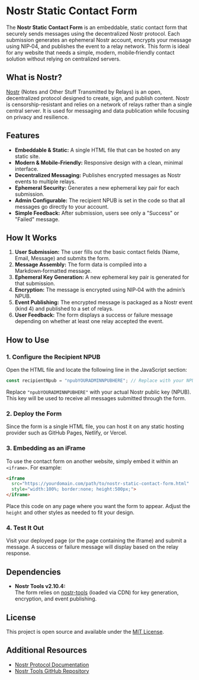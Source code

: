 # Nostr Static Contact Form

The **Nostr Static Contact Form** is an embeddable, static contact form that securely sends messages using the decentralized Nostr protocol. Each submission generates an ephemeral Nostr account, encrypts your message using NIP‑04, and publishes the event to a relay network. This form is ideal for any website that needs a simple, modern, mobile‑friendly contact solution without relying on centralized servers.

## What is Nostr?

[Nostr](https://github.com/nostr-protocol/nostr) (Notes and Other Stuff Transmitted by Relays) is an open, decentralized protocol designed to create, sign, and publish content. Nostr is censorship-resistant and relies on a network of relays rather than a single central server. It is used for messaging and data publication while focusing on privacy and resilience.

## Features

- **Embeddable & Static:** A single HTML file that can be hosted on any static site.
- **Modern & Mobile-Friendly:** Responsive design with a clean, minimal interface.
- **Decentralized Messaging:** Publishes encrypted messages as Nostr events to multiple relays.
- **Ephemeral Security:** Generates a new ephemeral key pair for each submission.
- **Admin Configurable:** The recipient NPUB is set in the code so that all messages go directly to your account.
- **Simple Feedback:** After submission, users see only a "Success" or "Failed" message.

## How It Works

1. **User Submission:** The user fills out the basic contact fields (Name, Email, Message) and submits the form.
2. **Message Assembly:** The form data is compiled into a Markdown‑formatted message.
3. **Ephemeral Key Generation:** A new ephemeral key pair is generated for that submission.
4. **Encryption:** The message is encrypted using NIP‑04 with the admin’s NPUB.
5. **Event Publishing:** The encrypted message is packaged as a Nostr event (kind 4) and published to a set of relays.
6. **User Feedback:** The form displays a success or failure message depending on whether at least one relay accepted the event.

## How to Use

### 1. Configure the Recipient NPUB

Open the HTML file and locate the following line in the JavaScript section:

```js
const recipientNpub = "npubYOURADMINNPUBHERE"; // Replace with your NPUB
```

Replace `"npubYOURADMINNPUBHERE"` with your actual Nostr public key (NPUB). This key will be used to receive all messages submitted through the form.

### 2. Deploy the Form

Since the form is a single HTML file, you can host it on any static hosting provider such as GitHub Pages, Netlify, or Vercel.

### 3. Embedding as an iFrame

To use the contact form on another website, simply embed it within an `<iframe>`. For example:

```html
<iframe 
  src="https://yourdomain.com/path/to/nostr-static-contact-form.html" 
  style="width:100%; border:none; height:500px;">
</iframe>
```

Place this code on any page where you want the form to appear. Adjust the `height` and other styles as needed to fit your design.

### 4. Test It Out

Visit your deployed page (or the page containing the iframe) and submit a message. A success or failure message will display based on the relay response.

## Dependencies

- **Nostr Tools v2.10.4:**  
  The form relies on [nostr-tools](https://github.com/fiatjaf/nostr-tools) (loaded via CDN) for key generation, encryption, and event publishing.

## License

This project is open source and available under the [MIT License](LICENSE).

## Additional Resources

- [Nostr Protocol Documentation](https://github.com/nostr-protocol/nostr)
- [Nostr Tools GitHub Repository](https://github.com/fiatjaf/nostr-tools)
